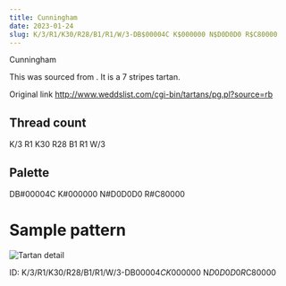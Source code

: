 ```yaml
---
title: Cunningham
date: 2023-01-24
slug: K/3/R1/K30/R28/B1/R1/W/3-DB$00004C K$000000 N$D0D0D0 R$C80000
---
```

Cunningham

This was sourced from <no value>.  It is a 7 stripes tartan.

Original link http://www.weddslist.com/cgi-bin/tartans/pg.pl?source=rb

## Thread count
K/3 R1 K30 R28 B1 R1 W/3

## Palette
DB#00004C K#000000 N#D0D0D0 R#C80000

# Sample pattern

![Tartan detail](tartan.png "K/3 R1 K30 R28 B1 R1 W/3 tartan")

ID: K/3/R1/K30/R28/B1/R1/W/3-DB$00004C K$000000 N$D0D0D0 R$C80000